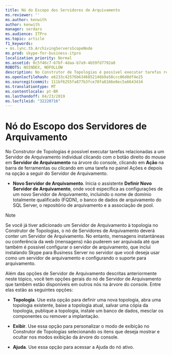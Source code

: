 ```yaml
---
title: Nó do Escopo dos Servidores de Arquivamento
ms.reviewer: ''
ms.author: kenwith
author: kenwith
manager: serdars
ms.audience: ITPro
ms.topic: article
f1_keywords:
- ms.lync.tb.ArchivingServersScopeNode
ms.prod: skype-for-business-itpro
localization_priority: Normal
ms.assetid: 0c5f46c7-67bf-4daa-b7a9-4b59fd7792a0
ROBOTS: NOINDEX, NOFOLLOW
description: No Construtor de Topologias é possível executar tarefas relacionadas a um Servidor de Arquivamento individual clicando com o botão direito do mouse em Servidor de Arquivamento na árvore do console, clicando em Ação na barra de ferramentas ou clicando em uma tarefa no painel Ações e depois na opção a seguir do Servidor de Arquivamento.
ms.openlocfilehash: e6233c42576b6346852146b9a58ccc06d0df4e25
ms.sourcegitcommit: 111bf6255fa877b3fce70fa8166e8ec5a6643434
ms.translationtype: MT
ms.contentlocale: pt-BR
ms.lasthandoff: 04/23/2019
ms.locfileid: "32220716"
---
```

# <a name="archiving-servers-scope-node"></a>Nó do Escopo dos Servidores de Arquivamento
 
No Construtor de Topologias é possível executar tarefas relacionadas a um Servidor de Arquivamento individual clicando com o botão direito do mouse em **Servidor de Arquivamento** na árvore do console, clicando em **Ação** na barra de ferramentas ou clicando em uma tarefa no painel Ações e depois na opção a seguir do Servidor de Arquivamento.
  
- **Novo Servidor de Arquivamento**. Inicia o assistente **Definir Novo Servidor de Arquivamento**, onde você especifica as configurações de um novo Servidor de Arquivamento, incluindo o nome de domínio totalmente qualificado (FQDN), o banco de dados de arquivamento do SQL Server, o repositório de arquivamento e a associação de pool.
    
> [!NOTE]
> Se você já tiver adicionado um Servidor de Arquivamento à topologia no Construtor de Topologias, o nó de Servidores de Arquivamento deverá conter um Servidor de Arquivamento. No entanto, mensagens instantâneas ou conferência da web (mensagens) não puderem ser arquivada até que também é possível configurar o servidor de arquivamento, que inclui instalando Skype para Business Server no servidor que você deseja usar como um servidor de arquivamento e configurando o suporte para arquivamento. 
  
Além das opções de Servidor de Arquivamento descritas anteriormente neste tópico, você tem opções gerais do nó de Servidor de Arquivamento que também estão disponíveis em outros nós na árvore do console. Entre elas estão as seguintes opções:
  
- **Topologia**. Use esta opção para definir uma nova topologia, abra uma topologia existente, baixe a topologia atual, salvar uma cópia da topologia, publique a topologia, instale um banco de dados, mesclar os componentes ou remover a implantação.
    
- **Exibir**. Use essa opção para personalizar o modo de exibição no Construtor de Topologias selecionando os itens que deseja mostrar e ocultar nos modos exibição da árvore do console.
    
- **Ajuda**. Use essa opção para acessar a Ajuda do nó ativo.
    

